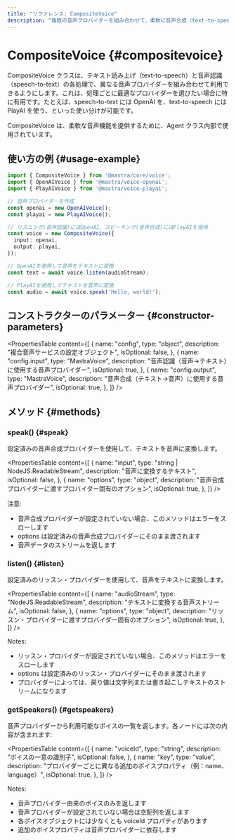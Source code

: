 ```yaml
---
title: "リファレンス: CompositeVoice"
description: "複数の音声プロバイダーを組み合わせて、柔軟に音声合成（text-to-speech）と音声認識（speech-to-text）を行える CompositeVoice クラスのドキュメント。"
---
```


# CompositeVoice \{#compositevoice\}

CompositeVoice クラスは、テキスト読み上げ（text-to-speech）と音声認識（speech-to-text）の各処理で、異なる音声プロバイダーを組み合わせて利用できるようにします。これは、処理ごとに最適なプロバイダーを選びたい場合に特に有用です。たとえば、speech-to-text には OpenAI を、text-to-speech には PlayAI を使う、といった使い分けが可能です。

CompositeVoice は、柔軟な音声機能を提供するために、Agent クラス内部で使用されています。

## 使い方の例 \{#usage-example\}

```typescript
import { CompositeVoice } from '@mastra/core/voice';
import { OpenAIVoice } from '@mastra/voice-openai';
import { PlayAIVoice } from '@mastra/voice-playai';

// 音声プロバイダーを作成
const openai = new OpenAIVoice();
const playai = new PlayAIVoice();

// リスニング(音声認識)にはOpenAI、スピーキング(音声合成)にはPlayAIを使用
const voice = new CompositeVoice({
  input: openai,
  output: playai,
});

// OpenAIを使用して音声をテキストに変換
const text = await voice.listen(audioStream);

// PlayAIを使用してテキストを音声に変換
const audio = await voice.speak('Hello, world!');
```

## コンストラクターのパラメーター \{#constructor-parameters\}

<PropertiesTable
  content={[
{
name: "config",
type: "object",
description: "複合音声サービスの設定オブジェクト",
isOptional: false,
},
{
name: "config.input",
type: "MastraVoice",
description: "音声認識（音声→テキスト）に使用する音声プロバイダー",
isOptional: true,
},
{
name: "config.output",
type: "MastraVoice",
description: "音声合成（テキスト→音声）に使用する音声プロバイダー",
isOptional: true,
},
]}
/>

## メソッド \{#methods\}

### speak() \{#speak\}

設定済みの音声合成プロバイダーを使用して、テキストを音声に変換します。

<PropertiesTable
  content={[
{
name: "input",
type: "string | NodeJS.ReadableStream",
description: "音声に変換するテキスト",
isOptional: false,
},
{
name: "options",
type: "object",
description: "音声合成プロバイダーに渡すプロバイダー固有のオプション",
isOptional: true,
},
]}
/>

注意:

* 音声合成プロバイダーが設定されていない場合、このメソッドはエラーをスローします
* options は設定済みの音声合成プロバイダーにそのまま渡されます
* 音声データのストリームを返します

### listen() \{#listen\}

設定済みのリッスン・プロバイダーを使用して、音声をテキストに変換します。

<PropertiesTable
  content={[
{
name: "audioStream",
type: "NodeJS.ReadableStream",
description: "テキストに変換する音声ストリーム",
isOptional: false,
},
{
name: "options",
type: "object",
description: "リッスン・プロバイダーに渡すプロバイダー固有のオプション",
isOptional: true,
},
]}
/>

Notes:

* リッスン・プロバイダーが設定されていない場合、このメソッドはエラーをスローします
* options は設定済みのリッスン・プロバイダーにそのまま渡されます
* プロバイダーによっては、戻り値は文字列または書き起こしテキストのストリームになります

### getSpeakers() \{#getspeakers\}

音声プロバイダーから利用可能なボイスの一覧を返します。各ノードには次の内容が含まれます:

<PropertiesTable
  content={[
{
name: "voiceId",
type: "string",
description: "ボイスの一意の識別子",
isOptional: false,
},
{
name: "key",
type: "value",
description:
"プロバイダーごとに異なる追加のボイスプロパティ（例：name、language）",
isOptional: true,
},
]}
/>

Notes:

* 音声プロバイダー由来のボイスのみを返します
* 音声プロバイダーが設定されていない場合は空配列を返します
* 各ボイスオブジェクトには少なくとも voiceId プロパティがあります
* 追加のボイスプロパティは音声プロバイダーに依存します